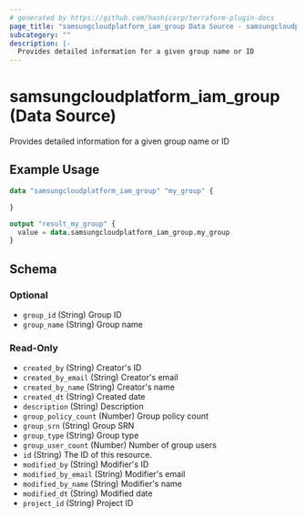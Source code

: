 ```yaml
---
# generated by https://github.com/hashicorp/terraform-plugin-docs
page_title: "samsungcloudplatform_iam_group Data Source - samsungcloudplatform"
subcategory: ""
description: |-
  Provides detailed information for a given group name or ID
---
```


# samsungcloudplatform_iam_group (Data Source)

Provides detailed information for a given group name or ID

## Example Usage

```terraform
data "samsungcloudplatform_iam_group" "my_group" {

}

output "result_my_group" {
  value = data.samsungcloudplatform_iam_group.my_group
}
```

<!-- schema generated by tfplugindocs -->
## Schema

### Optional

- `group_id` (String) Group ID
- `group_name` (String) Group name

### Read-Only

- `created_by` (String) Creator's ID
- `created_by_email` (String) Creator's email
- `created_by_name` (String) Creator's name
- `created_dt` (String) Created date
- `description` (String) Description
- `group_policy_count` (Number) Group policy count
- `group_srn` (String) Group SRN
- `group_type` (String) Group type
- `group_user_count` (Number) Number of group users
- `id` (String) The ID of this resource.
- `modified_by` (String) Modifier's ID
- `modified_by_email` (String) Modifier's email
- `modified_by_name` (String) Modifier's name
- `modified_dt` (String) Modified date
- `project_id` (String) Project ID


